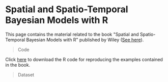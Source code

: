 # Spatial and Spatio-Temporal Bayesian Models with R

This page contains the material related to the book "Spatial and Spatio-Temporal Bayesian Models with R" published by Wiley ([See here](https://onlinelibrary.wiley.com/doi/book/10.1002/9781118950203)).

> Code

Click [here](https://drive.google.com/open?id=1YphthJc6d821jIGOnT2pGm4orp2cOthL&usp=drive_fs) to download the R code for reproducing the examples contained in the book. 

> Dataset


